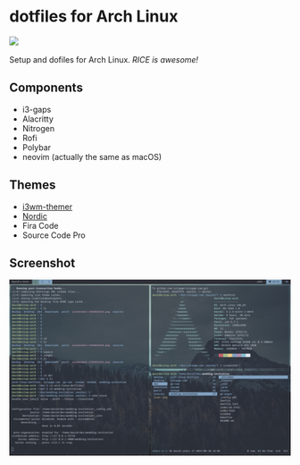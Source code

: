 # dotfiles for Arch Linux

![](https://img.shields.io/badge/.-dotfiles-green.svg)

Setup and dofiles for Arch Linux. _RICE is awesome!_

## Components

* i3-gaps
* Alacritty
* Nitrogen
* Rofi
* Polybar
* neovim (actually the same as macOS)

## Themes

* [i3wm-themer](https://github.com/unix121/i3wm-themer)
* [Nordic](https://github.com/EliverLara/Nordic)
* Fira Code
* Source Code Pro

## Screenshot

![screenshot](/screenshot.png)
